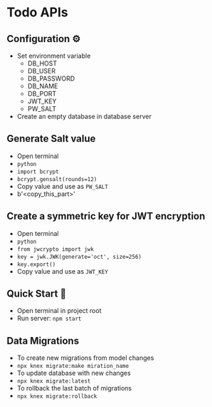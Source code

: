 # Todo APIs

## Configuration ⚙️

- Set environment variable
  - DB_HOST
  - DB_USER
  - DB_PASSWORD
  - DB_NAME
  - DB_PORT
  - JWT_KEY
  - PW_SALT
- Create an empty database in database server

## Generate Salt value

- Open terminal
- `python`
- `import bcrypt`
- `bcrypt.gensalt(rounds=12)`
- Copy value and use as `PW_SALT`
- b'<copy_this_part>'

## Create a symmetric key for JWT encryption

- Open terminal
- `python`
- `from jwcrypto import jwk`
- `key = jwk.JWK(generate='oct', size=256)`
- `key.export()`
- Copy value and use as `JWT_KEY`

## Quick Start 🚀

- Open terminal in project root
- Run server: `npm start`

## Data Migrations

- To create new migrations from model changes
- `npx knex migrate:make miration_name`
- To update database with new changes
- `npx knex migrate:latest`
- To rollback the last batch of migrations
- `npx knex migrate:rollback`